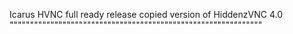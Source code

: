 
Icarus HVNC full ready release copied version of HiddenzVNC 4.0
""""""""""""""""""""""""""""""""""""""""""""""""""""""""""""""

